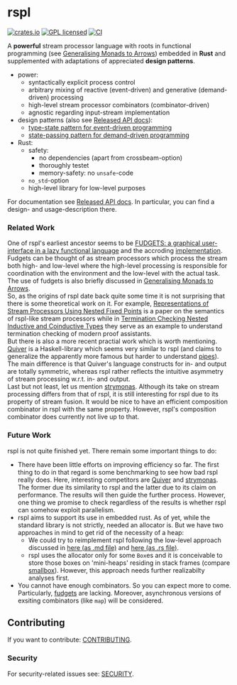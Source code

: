 # rspl

[![crates.io][crates-badge]][crates-url]
[![GPL licensed][license-badge]][license-url]
[![CI][actions-badge]][actions-url]

[crates-badge]: https://img.shields.io/crates/v/rspl.svg
[crates-url]: https://crates.io/crates/rspl
[license-badge]: https://img.shields.io/badge/license-GPL-blue.svg
[license-url]: ./Cargo.toml
[actions-badge]: https://github.com/aronpaulson/rspl/actions/workflows/ci.yaml/badge.svg
[actions-url]: https://github.com/aronpaulson/rspl/actions/workflows/ci.yaml

A **powerful** stream processor language with roots in functional programming (see [Generalising Monads to Arrows](https://www.sciencedirect.com/science/article/pii/S0167642399000234)) embedded in **Rust** and supplemented with adaptations of appreciated **design patterns**.

- power:
  * syntactically explicit process control
  * arbitrary mixing of reactive (event-driven) and generative (demand-driven) processing
  * high-level stream processor combinators (combinator-driven)
  * agnostic regarding input-stream implementation
- design patterns (also see [Released API docs](https://docs.rs/rspl)):
  * [type-state pattern for event-driven programming](https://github.com/aronpaulson/rspl/blob/master/examples/pelican.md)
  * [state-passing pattern for demand-driven programming](https://github.com/aronpaulson/rspl/blob/master/examples/hics.md)
- Rust:
  * safety:
    + no dependencies (apart from crossbeam-option)
    + thoroughly testet
    + memory-safety: no `unsafe`-code
  * `no_std`-option
  * high-level library for low-level purposes

For documentation see [Released API docs](https://docs.rs/rspl).
In particular, you can find a design- and usage-description there.

### Related Work

One of rspl's earliest ancestor seems to be [FUDGETS: a graphical user-interface in a lazy functional language](https://dl.acm.org/doi/pdf/10.1145/165180.165228) and the accroding [implementation](https://hackage.haskell.org/package/fudgets).
Fudgets can be thought of as stream processors which process the stream both high- and low-level where the high-level processing is responsible for coordination with the environment and the low-level with the actual task.
The use of fudgets is also briefly discussed in [Generalising Monads to Arrows](https://www.sciencedirect.com/science/article/pii/S0167642399000234).\
So, as the origins of rspl date back quite some time it is not surprising that there is some theoretical work on it.
For example, [Representations of Stream Processors Using Nested Fixed Points](https://arxiv.org/pdf/0905.4813) is a paper on the semantics of rspl-like stream processors while in [Termination Checking Nested Inductive and Coinductive Types](https://www.cs.nott.ac.uk/~psztxa/publ/InvertedQuantifiers.pdf) they serve as an example to understand termination checking of modern proof assistants.\
But there is also a more recent practial work which is worth mentioning.
[Quiver](https://hackage.haskell.org/package/quiver) is a Haskell-library which seems very similar to rspl (and claims to generalize the apparently more famous but harder to understand [pipes](https://hackage.haskell.org/package/pipes)).
The main difference is that Quiver's language constructs for in- and output are totally symmetric, whereas rspl rather reflects the intuitive asymmetry of stream processing w.r.t. in- and output.\
Last but not least, let us mention [strymonas](https://github.com/strymonas).
Although its take on stream processing differs from that of rspl, it is still interesting for rspl due to its property of stream fusion.
It would be nice to have an efficient composition combinator in rspl with the same property.
However, rspl's composition combinator does currently not live up to that.

### Future Work

rspl is not quite finished yet.
There remain some important things to do:
- There have been little efforts on improving efficiency so far.
  The first thing to do in that regard is some benchmarking to see how bad rspl really does.
  Here, interesting competitors are [Quiver](https://hackage.haskell.org/package/quiver) and [strymonas](https://github.com/strymonas).
  The former due its similarity to rspl and the latter due to its claim on performance.
  The results will then guide the further process.
  However, one thing we promise to check regardless of the results is whether rspl can somehow exploit parallelism.
- rspl aims to support its use in embedded rust.
  As of yet, while the standard library is not strictly, needed an allocator is.
  But we have two approaches in mind to get rid of the necessity of a heap:
    * We could try to reimplement rspl following the low-level approach discussed in [here (as .md file)](https://github.com/aronpaulson/rspl/blob/master/examples/rspl_heapless.md) and [here (as .rs file)](https://github.com/aronpaulson/rspl/blob/master/examples/rspl_heapless.rs).
    * rspl uses the allocator only for some `Box`es and it is conceivable to store those boxes on 'mini-heaps' residing in stack frames (compare [smallbox](https://github.com/andylokandy/smallbox)).
      However, this approach needs further realizabilty analyses first.
- You cannot have enough combinators.
  So you can expect more to come.
  Particularly, [fudgets](https://hackage.haskell.org/package/fudgets) are lacking.
  Moreover, asynchronous versions of exsiting combinators (like `map`) will be considered.

## Contributing

If you want to contribute: [CONTRIBUTING](CONTRIBUTING.md).

### Security

For security-related issues see: [SECURITY](SECURITY.md).
